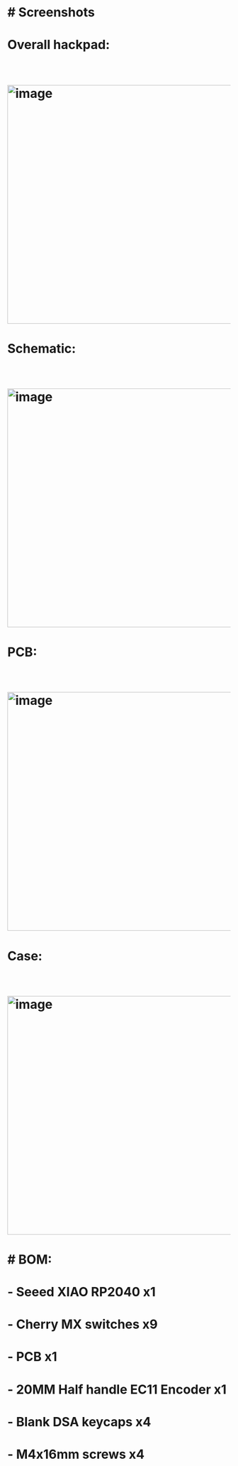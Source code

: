 # \# Screenshots

# Overall hackpad:

# <p align="center">

# &nbsp; <img width="538" alt="image" src="https://github.com/user-attachments/assets/1e452ae7-8360-4ce3-a80c-6f3865680fd0" />

# </p>

# 

# Schematic:

# <p align="center">

# &nbsp; <img width="538" alt="image" src="https://github.com/user-attachments/assets/7b44d168-842e-4c42-b84e-09a6fbc749c1" />

# </p>

# 

# PCB:

# <p align="center">

# &nbsp; <img width="538" alt="image" src="https://github.com/user-attachments/assets/440fd67f-17eb-416d-9871-20809bfbedc4" />

# </p>

# 

# Case:

# <p align="center">

# &nbsp; <img width="538" alt="image" src="https://github.com/user-attachments/assets/5cc2348a-6484-4d5c-85a3-872da30a1662" />

# </p>

# 

# \# BOM:

# \- Seeed XIAO RP2040 x1<br>

# \- Cherry MX switches x9<br>

# \- PCB x1<br>

# \- 20MM Half handle EC11 Encoder x1<br>

# \- Blank DSA keycaps x4<br>

# \- M4x16mm screws x4<br>



